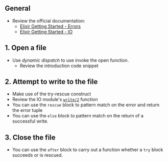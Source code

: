 ## General

- Review the official documentation:
  - [Elixir Getting Started - Errors][getting-started-errors]
  - [Elixir Getting Started - IO][getting-started-io]

## 1. Open a file

- Use _dynamic dispatch_ to use invoke the open function.
  - Review the introduction code snippet

## 2. Attempt to write to the file

- Make use of the try-rescue construct
- Review the IO module's [`write/2`][io-write] function
- You can use the `rescue` block to pattern match on the error and return the error tuple
- You can use the `else` block to pattern match on the return of a successful write.

## 3. Close the file

- You can use the `after` block to carry out a function whether a `try` block succeeds or is rescued.

[getting-started-errors]: https://elixir-lang.org/getting-started/try-catch-and-rescue.html
[getting-started-io]: https://elixir-lang.org/getting-started/io-and-the-file-system.html
[io-write]: https://hexdocs.pm/elixir/IO.html#write/2
